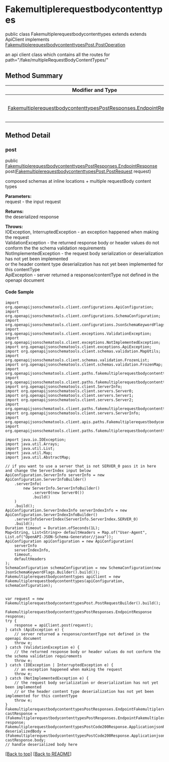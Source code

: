 # Fakemultiplerequestbodycontenttypes

public class Fakemultiplerequestbodycontenttypes extends extends ApiClient implements
[FakemultiplerequestbodycontenttypesPost.PostOperation](../../paths/fakemultiplerequestbodycontenttypes/FakemultiplerequestbodycontenttypesPost.md#postoperation)

an api client class which contains all the routes for path="/fake/multipleRequestBodyContentTypes/"

## Method Summary
| Modifier and Type | Method and Description |
| ----------------- | ---------------------- |
| [FakemultiplerequestbodycontenttypesPostResponses.EndpointResponse](../../paths/fakemultiplerequestbodycontenttypes/post/FakemultiplerequestbodycontenttypesPostResponses.md#endpointresponse) | [post](#post)([FakemultiplerequestbodycontenttypesPost.PostRequest](../../paths/fakemultiplerequestbodycontenttypes/FakemultiplerequestbodycontenttypesPost.md#postrequest) request)<br>composed schemas at inline locations + multiple requestBody content types |

## Method Detail

### post
public [FakemultiplerequestbodycontenttypesPostResponses.EndpointResponse](../../paths/fakemultiplerequestbodycontenttypes/post/FakemultiplerequestbodycontenttypesPostResponses.md#endpointresponse) post([FakemultiplerequestbodycontenttypesPost.PostRequest](../../paths/fakemultiplerequestbodycontenttypes/FakemultiplerequestbodycontenttypesPost.md#postrequest) request)

composed schemas at inline locations + multiple requestBody content types

**Parameters:**<br>
request - the input request

**Returns:**<br>
the deserialized response

**Throws:**<br>
IOException, InterruptedException - an exception happened when making the request<br>
ValidationException - the returned response body or header values do not conform the the schema validation requirements<br>
NotImplementedException - the request body serialization or deserialization has not yet been implemented<br>
                          or the header content type deserialization has not yet been implemented for this contentType<br>
ApiException - server returned a response/contentType not defined in the openapi document<br>

#### Code Sample
```
import org.openapijsonschematools.client.configurations.ApiConfiguration;
import org.openapijsonschematools.client.configurations.SchemaConfiguration;
import org.openapijsonschematools.client.configurations.JsonSchemaKeywordFlags;
import org.openapijsonschematools.client.exceptions.ValidationException;
import org.openapijsonschematools.client.exceptions.NotImplementedException;
import org.openapijsonschematools.client.exceptions.ApiException;
import org.openapijsonschematools.client.schemas.validation.MapUtils;
import org.openapijsonschematools.client.schemas.validation.FrozenList;
import org.openapijsonschematools.client.schemas.validation.FrozenMap;
import org.openapijsonschematools.client.paths.fakemultiplerequestbodycontenttypes.post.FakemultiplerequestbodycontenttypesPostRequestBody;
import org.openapijsonschematools.client.paths.fakemultiplerequestbodycontenttypes.post.requestbody.content.applicationjson.ApplicationjsonSchema;
import org.openapijsonschematools.client.ServerInfo;
import org.openapijsonschematools.client.servers.Server0;
import org.openapijsonschematools.client.servers.Server1;
import org.openapijsonschematools.client.servers.Server2;
import org.openapijsonschematools.client.paths.fakemultiplerequestbodycontenttypes.post.responses.FakemultiplerequestbodycontenttypesPostCode200Response;
import org.openapijsonschematools.client.servers.ServerInfo;
import org.openapijsonschematools.client.apis.paths.Fakemultiplerequestbodycontenttypes;
import org.openapijsonschematools.client.paths.fakemultiplerequestbodycontenttypes.post.FakemultiplerequestbodycontenttypesPostResponses;

import java.io.IOException;
import java.util.Arrays;
import java.util.List;
import java.util.Map;
import java.util.AbstractMap;

// if you want to use a server that is not SERVER_0 pass it in here and change the ServerIndex input below
ApiConfiguration.ServerInfo serverInfo = new ApiConfiguration.ServerInfoBuilder()
    .serverInfo(
        new ServerInfo.ServerInfoBuilder()
            .server0(new Server0())
            .build()
    )
    .build();
ApiConfiguration.ServerIndexInfo serverIndexInfo = new ApiConfiguration.ServerIndexInfoBuilder()
    .serverInfoServerIndex(ServerInfo.ServerIndex.SERVER_0)
    .build();
Duration timeout = Duration.ofSeconds(1L);
Map<String, List<String>> defaultHeaders = Map.of("User-Agent", List.of("OpenAPI-JSON-Schema-Generator//java"));
ApiConfiguration apiConfiguration = new ApiConfiguration(
    serverInfo
    serverIndexInfo,
    timeout,
    defaultHeaders
);
SchemaConfiguration schemaConfiguration = new SchemaConfiguration(new JsonSchemaKeywordFlags.Builder().build());
Fakemultiplerequestbodycontenttypes apiClient = new Fakemultiplerequestbodycontenttypes(apiConfiguration, schemaConfiguration);


var request = new FakemultiplerequestbodycontenttypesPost.PostRequestBuilder().build();

FakemultiplerequestbodycontenttypesPostResponses.EndpointResponse response;
try {
    response = apiClient.post(request);
} catch (ApiException e) {
    // server returned a response/contentType not defined in the openapi document
    throw e;
} catch (ValidationException e) {
    // the returned response body or header values do not conform the the schema validation requirements
    throw e;
} catch (IOException | InterruptedException e) {
    // an exception happened when making the request
    throw e;
} catch (NotImplementedException e) {
    // the request body serialization or deserialization has not yet been implemented
    // or the header content type deserialization has not yet been implemented for this contentType
    throw e;
}
FakemultiplerequestbodycontenttypesPostResponses.EndpointFakemultiplerequestbodycontenttypesPostCode200Response castResponse = (FakemultiplerequestbodycontenttypesPostResponses.EndpointFakemultiplerequestbodycontenttypesPostCode200Response) response;
FakemultiplerequestbodycontenttypesPostCode200Response.ApplicationjsonResponseBody deserializedBody = (FakemultiplerequestbodycontenttypesPostCode200Response.ApplicationjsonResponseBody) castResponse.body;
// handle deserialized body here
```
[[Back to top]](#top) [[Back to README]](../../../README.md)
